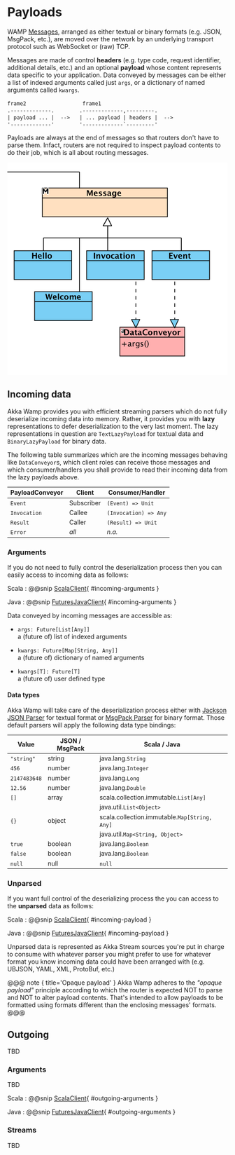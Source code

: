 # Payloads
WAMP [Messages](./messages.html), arranged as either textual or binary formats (e.g. JSON, MsgPack, etc.), are moved over the network by an underlying transport protocol such as WebSocket or (raw) TCP. 

Messages are made of control __headers__ (e.g. type code, request identifier, additional details, etc.) and an optional __payload__ whose content represents data specific to your application. Data conveyed by messages can be either a list of indexed arguments called just ``args``, or a dictionary of named arguments called ``kwargs``. 

```
frame2                  frame1                             
.-------------.        .-------------,---------.    
| payload ... |  -->   | ... payload | headers |  -->  
'-------------'        '-------------`---------'     
```

Payloads are always at the end of messages so that routers don't have to parse them. Infact, routers are not required to inspect payload contents to do their job, which is all about routing messages.

![payloads](payloads.png)

## Incoming data

Akka Wamp provides you with efficient streaming parsers which do not fully deserialize incoming data into memory. Rather, it provides you with __lazy__ representations to defer deserialization to the very last moment. The lazy representations in question are ``TextLazyPayload`` for textual data and ``BinaryLazyPayload`` for binary data.


The following table summarizes which are the incoming messages behaving like ``DataConveyor``s, which client roles can receive those messages and which consumer/handlers you shall provide to read their incoming data from the lazy payloads above.

 PayloadConveyor  | Client     | Consumer/Handler                  
------------------|------------|------------------------------------ 
 ``Event``        | Subscriber | ``(Event) => Unit``         
 ``Invocation``   | Callee     | ``(Invocation) => Any``      
 ``Result``       | Caller     | ``(Result) => Unit``            
 ``Error``        | _all_      | _n.a._                         
    

 
### Arguments
If you do not need to fully control the deserialization process then you can easily access to incoming data as follows:

Scala
:    @@snip [ScalaClient](../scala/docs/FuturesScalaClient.scala){ #incoming-arguments }

Java
:    @@snip [FuturesJavaClient](../java/docs/FuturesJavaClient.java){ #incoming-arguments }

Data conveyed by incoming messages are accessible as:

* ``args: Future[List[Any]]``  
  a (future of) list of indexed arguments   
      
* ``kwargs: Future[Map[String, Any]]``   
  a (future of) dictionary of named arguments
       
* ``kwargs[T]: Future[T]``  
   a (future of) user defined type

#### Data types
Akka Wamp will take care of the deserialization process either with [Jackson JSON Parser](https://github.com/FasterXML/jackson-module-scala) for textual format or [MsgPack Parser](https://github.com/msgpack/msgpack-scala) for binary format. Those default parsers will apply the following data type bindings:

Value          | JSON / MsgPack  | Scala / Java
---------------|-----------------|------------------------
``"string"``   | string          | java.lang.``String``
``456``        | number          | java.lang.``Integer``
``2147483648`` | number          | java.lang.``Long``
``12.56``      | number          | java.lang.``Double``
``[]``         | array           | scala.collection.immutable.``List[Any]`` 
               |                 | java.util.``List<Object>``
``{}``         | object          | scala.collection.immutable.``Map[String, Any]``
               |                 | java.util.``Map<String, Object>``
``true``       | boolean         | java.lang.``Boolean``
``false``      | boolean         | java.lang.``Boolean``
``null``       | null            | ``null``


### Unparsed
If you want full control of the deserializing process the you can access to the **unparsed** data as follows:

Scala
:    @@snip [ScalaClient](../scala/docs/FuturesScalaClient.scala){ #incoming-payload }

Java
:    @@snip [FuturesJavaClient](../java/docs/FuturesJavaClient.java){ #incoming-payload }

Unparsed data is represented as Akka Stream sources you're put in charge to consume with whatever parser you might prefer to use for whatever format you know incoming data could have been arranged with (e.g. UBJSON, YAML, XML, ProtoBuf, etc.)

@@@ note { title='Opaque payload' }
Akka Wamp adheres to the _"opaque payload"_ principle according to which the router is expected NOT to parse and NOT to alter payload contents. That's intended to allow payloads to be formatted using formats different than the enclosing messages' formats.
@@@
  
  
## Outgoing
TBD

### Arguments
TBD

Scala
:    @@snip [ScalaClient](../scala/docs/FuturesScalaClient.scala){ #outgoing-arguments }

Java
:    @@snip [FuturesJavaClient](../java/docs/FuturesJavaClient.java){ #outgoing-arguments }


### Streams
TBD